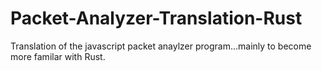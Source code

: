 # Packet-Analyzer-Translation-Rust

Translation of the javascript packet anaylzer program...mainly to become more familar with Rust.
